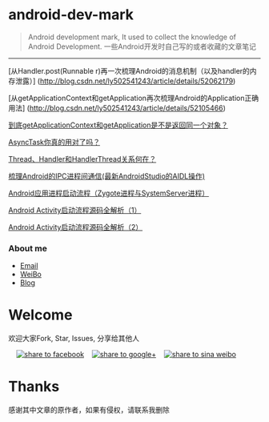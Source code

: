 # android-dev-mark
> Android development mark, It used to collect the knowledge of Android Development. 
> 一些Android开发时自己写的或者收藏的文章笔记




----------
[从Handler.post(Runnable r)再一次梳理Android的消息机制（以及handler的内存泄露）] (http://blog.csdn.net/ly502541243/article/details/52062179)

[从getApplicationContext和getApplication再次梳理Android的Application正确用法] (http://blog.csdn.net/ly502541243/article/details/52105466)

[到底getApplicationContext和getApplication是不是返回同一个对象？](http://blog.csdn.net/ly502541243/article/details/52127806)

[AsyncTask你真的用对了吗？](http://blog.csdn.net/ly502541243/article/details/52329861)

[Thread、Handler和HandlerThread关系何在？](http://blog.csdn.net/ly502541243/article/details/52414637)

[梳理Android的IPC进程间通信(最新AndroidStudio的AIDL操作)](http://blog.csdn.net/ly502541243/article/details/52514665)

[Android应用进程启动流程（Zygote进程与SystemServer进程）](http://blog.csdn.net/ly502541243/article/details/52639830)

[Android Activity启动流程源码全解析（1）](http://blog.csdn.net/ly502541243/article/details/52883198)

[Android Activity启动流程源码全解析（2）](http://blog.csdn.net/ly502541243/article/details/52883212)

### About me
* [Email](LYYX@outlook.com)
* [WeiBo](http://weibo.com/liuyang6)
* [Blog](http://blog.csdn.net/ly502541243)

# Welcome
欢迎大家Fork, Star, Issues, 分享给其他人

</a>&nbsp;&nbsp;&nbsp;&nbsp;<a href="https://www.facebook.com/sharer/sharer.php?u=https://github.com/zhengxiaopeng/android-dev-bookmarks" target="_blank" title="share to facebook" style="width:100%"><img src="http://i.imgur.com/0evE2QJ.png" title="share to facebook"/></a>&nbsp;&nbsp;&nbsp;&nbsp;<a href="https://plus.google.com/share?url=https://github.com/zhengxiaopeng/android-dev-bookmarks" target="_blank" title="share to google+" style="width:100%"><img src="http://i.imgur.com/zvDBPqj.png" title="share to google+"/></a>&nbsp;&nbsp;&nbsp;&nbsp;<a href="http://service.weibo.com/share/share.php?searchPic=true&title=Android-Dev-Favorites(Android开发者的收藏夹) @ruijun %2520&url=https://github.com/ruijun/Android-Dev-Favorites&utm_content=share_button&utm_campaign=post_show&utm_medium=github&utm_source=weibo" target="_blank" title="share to sina weibo" style="width:100%"><img src="http://i.imgur.com/pH9q4qu.png" title="share to sina weibo"/></a>


# Thanks
感谢其中文章的原作者，如果有侵权，请联系我删除
